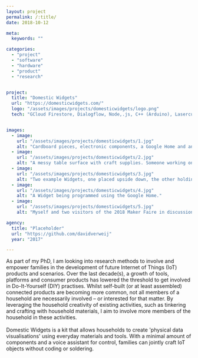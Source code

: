 ```yaml
---
layout: project
permalink: /:title/
date: 2018-10-12

meta:
  keywords: ""

categories:
  - "project"
  - "software"
  - "hardware"
  - "product"
  - "research"


project:
  title: "Domestic Widgets"
  url: "https://domesticwidgets.com/"
  logo: "/assets/images/projects/domesticwidgets/logo.png"
  tech: "GCloud Firestore, Dialogflow, Node,.js, C++ (Arduino), Lasercutter"


images:
  - image:
    url: "/assets/images/projects/domesticwidgets/1.jpg"
    alt: "Cardboard pieces, electronic components, a Google Home and an assembled Domestic Widget"
  - image:
    url: "/assets/images/projects/domesticwidgets/2.jpg"
    alt: "A messy table surface with craft supplies. Someone working on a Domestic Widget."
  - image:
    url: "/assets/images/projects/domesticwidgets/3.jpg"
    alt: "Two example Widgets, one placed upside down, the other holding two flags."
  - image:
    url: "/assets/images/projects/domesticwidgets/4.jpg"
    alt: "A Widget being programmed using the Google Home."
  - image:
    url: "/assets/images/projects/domesticwidgets/5.jpg"
    alt: "Myself and two visitors of the 2018 Maker Faire in discussion."

agency:
  title: "Placeholder"
  url: "https://github.com/davidverweij"
  year: "2017"

---
```

<p>As part of my PhD, I am looking into research methods to involve and empower families in the development of future Internet of Things (IoT) products and scenarios. Over the last decade(s), a growth of tools, platforms and consumer products has lowered the threshold to get involved in Do-It-Yourself (DIY) practises. Whilst self-built (or at least assembled) connected products are becoming more common, not all members of a household are necessarily involved – or interested for that matter. By leveraging the household creativity of existing activities, such as tinkering and crafting with household materials, I aim to involve more members of the household in these activities.
<br/><br/>
Domestic Widgets is a kit that allows households to create 'physical data visualisations' using everyday materials and tools. With a minimal amount of components and a voice assistant for control, families can jointly craft IoT objects without coding or soldering.
</p>
